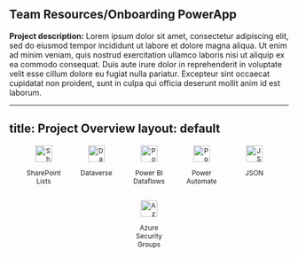 <style>
  .tech-stack {
    display: flex;
    flex-wrap: wrap;
    gap: 15px;
    justify-content: center;
  }
  .tech-item {
    display: flex;
    flex-direction: column;
    align-items: center;
    width: 80px; /* Adjust width for compact layout */
    text-align: center;
    font-size: 12px; /* Reduce text size */
  }
  .tech-item img {
    width: 30px; /* Set small icon size */
    height: 30px;
  }
</style>

## Team Resources/Onboarding PowerApp

**Project description:** Lorem ipsum dolor sit amet, consectetur adipiscing elit, sed do eiusmod tempor incididunt ut labore et dolore magna aliqua. Ut enim ad minim veniam, quis nostrud exercitation ullamco laboris nisi ut aliquip ex ea commodo consequat. Duis aute irure dolor in reprehenderit in voluptate velit esse cillum dolore eu fugiat nulla pariatur. Excepteur sint occaecat cupidatat non proident, sunt in culpa qui officia deserunt mollit anim id est laborum.

---
title: Project Overview
layout: default
---

<div class="tech-stack">
  <div class="tech-item">
    <img src="/assets/icons/sharepoint.png" alt="SharePoint" />
    <p>SharePoint Lists</p>
  </div>
  <div class="tech-item">
    <img src="/assets/icons/dataverse.png" alt="Dataverse" />
    <p>Dataverse</p>
  </div>
  <div class="tech-item">
    <img src="/assets/icons/powerbi.png" alt="Power BI" />
    <p>Power BI Dataflows</p>
  </div>
  <div class="tech-item">
    <img src="/assets/icons/powerautomate.png" alt="Power Automate" />
    <p>Power Automate</p>
  </div>
  <div class="tech-item">
    <img src="/assets/icons/json.png" alt="JSON" />
    <p>JSON</p>
  </div>
  <div class="tech-item">
    <img src="/assets/icons/azure.png" alt="Azure Security Groups" />
    <p>Azure Security Groups</p>
  </div>
</div>
